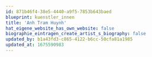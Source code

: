 ```yaml
---
id: 871b46f4-38e5-4440-a9f5-7853b643baed
blueprint: kuenstler_innen
title: 'Anh Tram Huynh'
hat_eigene_website_has_own_website: false
biographie_eintragen_create_artist_s_biography: false
updated_by: b1a43fd3-c865-4122-b6cc-50cfa81a1985
updated_at: 1675590983
---
```

